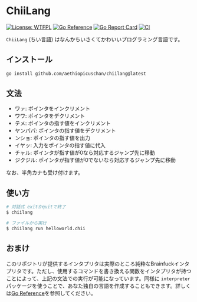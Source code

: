 # ChiiLang

[![License: WTFPL](https://img.shields.io/badge/License-WTFPL-brightgreen?style=flat-square)](/LICENSE)
[![Go Reference](https://pkg.go.dev/badge/github.com/aethiopicuschan/chiilang.svg)](https://pkg.go.dev/github.com/aethiopicuschan/chiilang)
[![Go Report Card](https://goreportcard.com/badge/github.com/aethiopicuschan/chiilang)](https://goreportcard.com/report/github.com/aethiopicuschan/chiilang)
[![CI](https://github.com/aethiopicuschan/chiilang/actions/workflows/ci.yaml/badge.svg)](https://github.com/aethiopicuschan/chiilang/actions/workflows/ci.yaml)

`ChiiLang` (ちい言語) はなんかちいさくてかわいいプログラミング言語です。

## インストール

```sh
go install github.com/aethiopicuschan/chiilang@latest
```

## 文法

- ワァ: ポインタをインクリメント
- ワワ: ポインタをデクリメント
- テメ: ポインタの指す値をインクリメント
- ヤンパパ: ポインタの指す値をデクリメント
- ンショ: ポインタの指す値を出力
- イヤッ: 入力をポインタの指す値に代入
- チャル: ポインタが指す値が0なら対応するジャンプ先に移動
- ジクジル: ポインタが指す値が0でないなら対応するジャンプ先に移動

なお、半角カナも受け付けます。

## 使い方

```sh
# 対話式 exitかquitで終了
$ chiilang

# ファイルから実行
$ chiilang run helloworld.chii
```

## おまけ

このリポジトリが提供するインタプリタは実際のところ純粋なBrainfuckインタプリタです。ただし、使用するコマンドを書き換える関数をインタプリタが持つことによって、上記の文法での実行が可能になっています。同様に `interpreter` パッケージを使うことで、あなた独自の言語を作成することもできます。詳しくは[Go Reference](https://pkg.go.dev/github.com/aethiopicuschan/chiilang)を参照してください。
